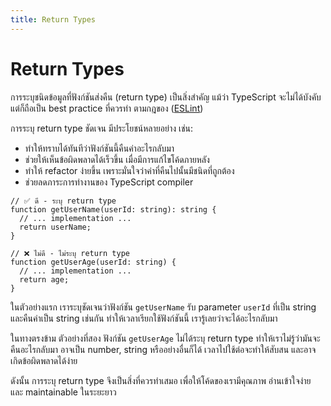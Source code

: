 ```yaml
---
title: Return Types
---
```


# Return Types

การระบุชนิดข้อมูลที่ฟังก์ชันส่งคืน (return type) เป็นสิ่งสำคัญ แม้ว่า TypeScript จะไม่ได้บังคับ แต่ก็ถือเป็น best practice ที่ควรทำ ตามกฎของ ([ESLint](https://typescript-eslint.io/rules/explicit-function-return-type/))

การระบุ return type ชัดเจน มีประโยชน์หลายอย่าง เช่น:

- ทำให้ทราบได้ทันทีว่าฟังก์ชันนี้คืนค่าอะไรกลับมา
- ช่วยให้เห็นข้อผิดพลาดได้เร็วขึ้น เมื่อมีการแก้ไขโค้ดภายหลัง
- ทำให้ refactor ง่ายขึ้น เพราะมั่นใจว่าค่าที่คืนไปนั้นมีชนิดที่ถูกต้อง
- ช่วยลดภาระการทำงานของ TypeScript compiler

```
// ✅ ดี - ระบุ return type
function getUserName(userId: string): string {
  // ... implementation ...
  return userName;
}

// ❌ ไม่ดี - ไม่ระบุ return type
function getUserAge(userId: string) {
  // ... implementation ...
  return age;
}
```

ในตัวอย่างแรก เราระบุชัดเจนว่าฟังก์ชัน `getUserName` รับ parameter `userId` ที่เป็น string และคืนค่าเป็น string เช่นกัน ทำให้เวลาเรียกใช้ฟังก์ชันนี้ เรารู้เลยว่าจะได้อะไรกลับมา

ในทางตรงข้าม ตัวอย่างที่สอง ฟังก์ชัน `getUserAge` ไม่ได้ระบุ return type ทำให้เราไม่รู้ว่ามันจะคืนอะไรกลับมา อาจเป็น number, string หรืออย่างอื่นก็ได้ เวลาไปใช้ต่อจะทำให้สับสน และอาจเกิดข้อผิดพลาดได้ง่าย

ดังนั้น การระบุ return type จึงเป็นสิ่งที่ควรทำเสมอ เพื่อให้โค้ดของเรามีคุณภาพ อ่านเข้าใจง่าย และ maintainable ในระยะยาว
